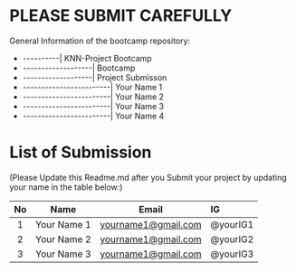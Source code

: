 # PLEASE SUBMIT CAREFULLY
General Information of the bootcamp repository:
* ----------| KNN-Project Bootcamp
* -------------------| Bootcamp
* -------------------| Project Submisson
* ------------------------| Your Name 1 
* ------------------------| Your Name 2
* ------------------------| Your Name 3
* ------------------------| Your Name 4
  
# List of Submission 
(Please Update this Readme.md after you Submit your project by updating your name in the table below:)

| No | Name  | Email |IG |
|:--:|:-------------:|:-------------:|:-----|
| 1| Your Name 1      | yourname1@gmail.com     | @yourIG1 |
| 2| Your Name 2      | yourname1@gmail.com     | @yourIG2 |
| 3| Your Name 3     | yourname1@gmail.com      | @yourIG3 |
